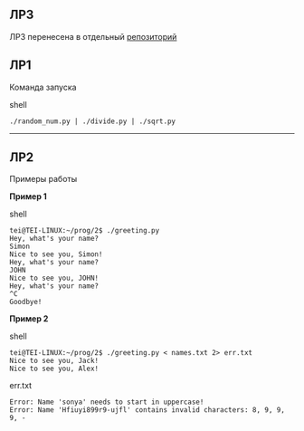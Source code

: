 ## ЛР3

ЛР3 перенесена в отдельный [репозиторий](https://github.com/theevilitself/TynyDB_prog_lab)


## ЛР1

Команда запуска

shell
```
./random_num.py | ./divide.py | ./sqrt.py
```
___

## ЛР2

Примеры работы

__Пример 1__

shell
```
tei@TEI-LINUX:~/prog/2$ ./greeting.py
Hey, what's your name?
Simon
Nice to see you, Simon!
Hey, what's your name?
JOHN
Nice to see you, JOHN!
Hey, what's your name?
^C
Goodbye!
```
__Пример 2__

shell
```
tei@TEI-LINUX:~/prog/2$ ./greeting.py < names.txt 2> err.txt
Nice to see you, Jack!
Nice to see you, Alex!
```

err.txt
``` 
Error: Name 'sonya' needs to start in uppercase!
Error: Name 'Hfiuyi899r9-ujfl' contains invalid characters: 8, 9, 9, 9, -
```

